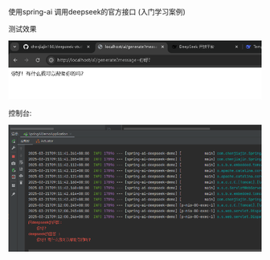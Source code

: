 使用spring-ai 调用deepseek的官方接口 (入门学习案例)

测试效果

![](PixPin_2025-03-21_09-12-44.png)

控制台:

![](PixPin_2025-03-21_09-12-59.png)



